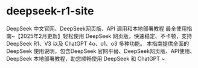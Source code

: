 # deepseek-r1-site
DeepSeek 中文官网、DeepSeek网页版、API 调用和本地部署教程 最全使用指南~【2025年2月更新】轻松使用 DeepSeek 网页版，快速稳定、不卡顿，支持 DeepSeek R1、V3 以及 ChatGPT 4o、o1、o3 多种功能。 本指南提供全面的 DeepSeek 使用说明，包含DeepSeek 官网平替、DeepSeek网页版、API使用、DeepSeek 本地部署教程，助您顺畅使用 DeepSeek 和 ChatGPT ~

